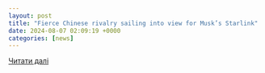 ```yaml
---
layout: post
title: "Fierce Chinese rivalry sailing into view for Musk’s Starlink"
date: 2024-08-07 02:09:19 +0000
categories: [news]
---
```


[Читати далі](https://www.thestandard.com.hk/section-news/section/6/265104/Fierce-Chinese-rivalry-sailing-into-view-for-Musk's-Starlink)
